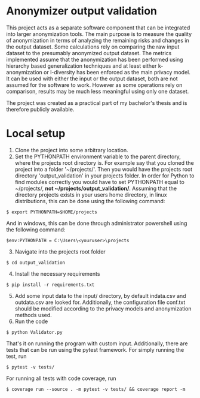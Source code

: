# Anonymizer output validation
This project acts as a separate software component that can be integrated into larger anonymization tools. The main purpose is to measure the quality of anonymization in terms of analyzing the remaining risks and changes in the output dataset. Some calculations rely on comparing the raw input dataset to the presumably anonymized output dataset. The metrics implemented assume that the anonymization has been performed using hierarchy based generalization techniques and at least either k-anonymization or l-diversity has been enforced as the main privacy model. It can be used with either the input or the output dataset, both are not assumed for the software to work. However as some operations rely on comparison, results may be much less meaningful using only one dataset.

The project was created as a practical part of my bachelor's thesis and is therefore publicly available.

# Local setup
1. Clone the project into some arbitrary location.
2. Set the PYTHONPATH environment variable to the parent directory, where the projects root directory is.
For example say that you cloned the project into a folder '~/projects/'. Then you would have the projects
root directory 'output_validation' in your projects folder. In order for Python to find modules correctly
you would have to set PYTHONPATH equal to ~/projects/, **not ~/projects/output_validation/**.
Assuming that the directory projects exists in your users home directory,
in linux distributions, this can be done using the following command:
```
$ export PYTHONPATH=$HOME/projects
```
And in windows, this can be done through administrator powershell using the following command:
```
$env:PYTHONPATH = C:\Users\<youruser>\projects
```
3. Navigate into the projects root folder
```
$ cd output_validation
```
4. Install the necessary requirements
```
$ pip install -r requirements.txt
```
5. Add some input data to the input/ directory, by default indata.csv and outdata.csv are looked for. 
Additionally, the configuration file conf.txt should be modified according to the privacy models and
anonymization methods used.
6. Run the code
```
$ python Validator.py
```


That's it on running the program with custom input. Additionally, there are tests that can be run
using the pytest framework. For simply running the test, run
```
$ pytest -v tests/
```
For running all tests with code coverage, run
```
$ coverage run --source . -m pytest -v tests/ && coverage report -m
```
